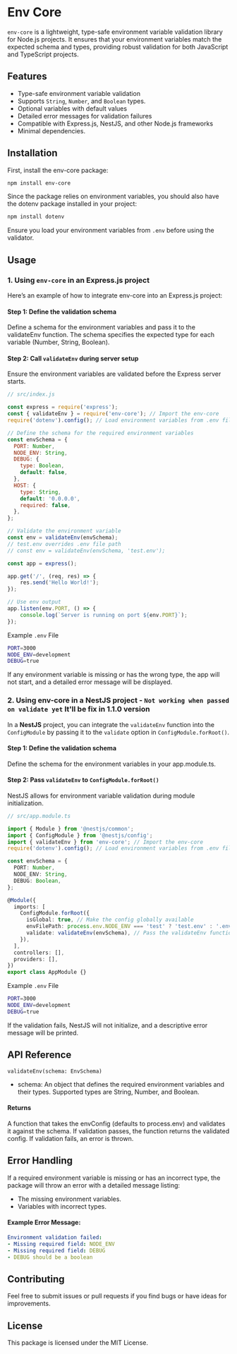 # Env Core

`env-core` is a lightweight, type-safe environment variable validation library for Node.js projects. It ensures that your environment variables match the expected schema and types, providing robust validation for both JavaScript and TypeScript projects.

## Features
- Type-safe environment variable validation
- Supports `String`, `Number`, and `Boolean` types.
- Optional variables with default values
- Detailed error messages for validation failures
- Compatible with Express.js, NestJS, and other Node.js frameworks
- Minimal dependencies.

## Installation
First, install the env-core package:
```bash
npm install env-core
```
Since the package relies on environment variables, you should also have the dotenv package installed in your project:
```bash
npm install dotenv
```
Ensure you load your environment variables from `.env` before using the validator.

## Usage
### 1. Using `env-core` in an Express.js project
Here’s an example of how to integrate env-core into an Express.js project:

#### Step 1: Define the validation schema
Define a schema for the environment variables and pass it to the validateEnv function. The schema specifies the expected type for each variable (Number, String, Boolean).

#### Step 2: Call `validateEnv` during server setup
Ensure the environment variables are validated before the Express server starts.

```javascript
// src/index.js

const express = require('express');
const { validateEnv } = require('env-core'); // Import the env-core
require('dotenv').config(); // Load environment variables from .env file

// Define the schema for the required environment variables
const envSchema = {
  PORT: Number,
  NODE_ENV: String,
  DEBUG: {
    type: Boolean,
    default: false,
  },
  HOST: {
    type: String,
    default: '0.0.0.0',
    required: false,
  },
};

// Validate the environment variable
const env = validateEnv(envSchema);
// test.env overrides .env file path
// const env = validateEnv(envSchema, 'test.env');

const app = express();

app.get('/', (req, res) => {
    res.send('Hello World!');
});

// Use env output
app.listen(env.PORT, () => {
    console.log(`Server is running on port ${env.PORT}`);
});

```

Example `.env` File
```bash
PORT=3000
NODE_ENV=development
DEBUG=true
```

If any environment variable is missing or has the wrong type, the app will not start, and a detailed error message will be displayed.

### 2. Using env-core in a NestJS project - `Not working when passed on validate yet` It'll be fix in 1.1.0 version
In a **NestJS** project, you can integrate the `validateEnv` function into the `ConfigModule` by passing it to the `validate` option in `ConfigModule.forRoot()`.

#### Step 1: Define the validation schema
Define the schema for the environment variables in your app.module.ts.

#### Step 2: Pass `validateEnv` to `ConfigModule.forRoot()`
NestJS allows for environment variable validation during module initialization.

```typescript
// src/app.module.ts

import { Module } from '@nestjs/common';
import { ConfigModule } from '@nestjs/config';
import { validateEnv } from 'env-core'; // Import the env-core
require('dotenv').config(); // Load environment variables from .env file

const envSchema = {
  PORT: Number,
  NODE_ENV: String,
  DEBUG: Boolean,
};

@Module({
  imports: [
    ConfigModule.forRoot({
      isGlobal: true, // Make the config globally available
      envFilePath: process.env.NODE_ENV === 'test' ? 'test.env' : '.env',
      validate: validateEnv(envSchema), // Pass the validateEnv function
    }),
  ],
  controllers: [],
  providers: [],
})
export class AppModule {}
```
Example `.env` File
```bash
PORT=3000
NODE_ENV=development
DEBUG=true
```
If the validation fails, NestJS will not initialize, and a descriptive error message will be printed.

## API Reference
`validateEnv(schema: EnvSchema)`
- schema: An object that defines the required environment variables and their types. Supported types are String, Number, and Boolean.
#### Returns
A function that takes the envConfig (defaults to process.env) and validates it against the schema. If validation passes, the function returns the validated config. If validation fails, an error is thrown.

## Error Handling
If a required environment variable is missing or has an incorrect type, the package will throw an error with a detailed message listing:

- The missing environment variables.
- Variables with incorrect types.

#### Example Error Message:
```yml
Environment validation failed:
- Missing required field: NODE_ENV
- Missing required field: DEBUG
- DEBUG should be a boolean
```

## Contributing
Feel free to submit issues or pull requests if you find bugs or have ideas for improvements.

## License
This package is licensed under the MIT License.